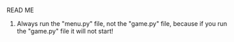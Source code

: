 READ ME
1. Always run the "menu.py" file, not the "game.py" file, because if you run the "game.py" file it will not start!
